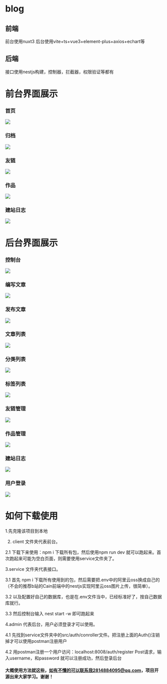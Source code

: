 # blog
## 前端
  前台使用nuxt3
  后台使用vite+ts+vue3+element-plus+axios+echart等
## 后端
  接口使用nestjs构建，控制器，拦截器，权限验证等都有

# 前台界面展示
### 首页
![](http://hclblog.oss-cn-shenzhen.aliyuncs.com/08cb930838103b17b63505732fef5136.png)
### 归档
![](http://hclblog.oss-cn-shenzhen.aliyuncs.com/15d88dd6bee90b23ad2bb773c1149bd7.png)
### 友链
![](http://hclblog.oss-cn-shenzhen.aliyuncs.com/ce9ff15ac0dd77fe72eaaf39a17f46da.png)
### 作品
![](http://hclblog.oss-cn-shenzhen.aliyuncs.com/32a7545b8fd70322d8c1a9ce53f8d16e.png)
### 建站日志
![](http://hclblog.oss-cn-shenzhen.aliyuncs.com/0b3a304c994544dcfe51c646ec956ca3.png)

# 后台界面展示
### 控制台
![](http://hclblog.oss-cn-shenzhen.aliyuncs.com/44f483102b86f98773d091973086c015.png)
### 编写文章
![](http://hclblog.oss-cn-shenzhen.aliyuncs.com/4bebbecee0ff28bc31da80cf27a3c44a.png)
### 发布文章
![](http://hclblog.oss-cn-shenzhen.aliyuncs.com/9aa58e3f9bfeb3a77d78b4cedc705fd0.png)
### 文章列表
![](http://hclblog.oss-cn-shenzhen.aliyuncs.com/057b19c2c0d75fee0f9bec232bd61d79.png)
### 分类列表
![](http://hclblog.oss-cn-shenzhen.aliyuncs.com/42e14ffa7ed590171d6bb477045024e3.png)
### 标签列表
![](http://hclblog.oss-cn-shenzhen.aliyuncs.com/e53b0011da3e4cb637b3fe03534c694e.png)
### 友链管理
![](http://hclblog.oss-cn-shenzhen.aliyuncs.com/652160bd424659a6ed50c9bbfc36e980.png)
### 作品管理
![](http://hclblog.oss-cn-shenzhen.aliyuncs.com/d75ee595f4bb2ed0b067c44227a699b1.png)
### 建站日志
![](http://hclblog.oss-cn-shenzhen.aliyuncs.com/c669283e61526033fc905805dc1afdb7.png)
### 用户登录
![](http://hclblog.oss-cn-shenzhen.aliyuncs.com/e122a6ceec1783502f70c2a74db3e167.png)

# 如何下载使用
1.先克隆该项目到本地

2. client 文件夹代表前台。

2.1 下载下来使用：npm i 下载所有包，然后使用npm run dev 就可以跑起来。首次跑起来可能为空白页面，则需要使用service文件夹了。
  
3.service 文件夹代表接口。

3.1 首先 npm i 下载所有使用到的包，然后需要把.env中的阿里云oss换成自己的（不会的推荐b站的Cain前端中的nestjs实现阿里云oss图片上传，很简单）。

3.2 以及配置好自己的数据库，也是在.env文件当中，已经标准好了，按自己数据库就行。

3.3 然后控制台输入 nest start -w  即可跑起来
  
4.admin 代表后台，用户必须登录才可以使用。

4.1 先找到service文件夹中的src/auth/conroller文件。把注册上面的Auth()注销掉才可以使用postman注册用户

4.2 用postman注册一个用户访问：localhost:8008/auth/register    Post请求，输入username，和password 就可以注册成功，然后登录后台
 
 #### 大概使用方法就这些，如有不懂的可以联系我2814884095@qq.com，项目开源出来大家学习。谢谢！
 
